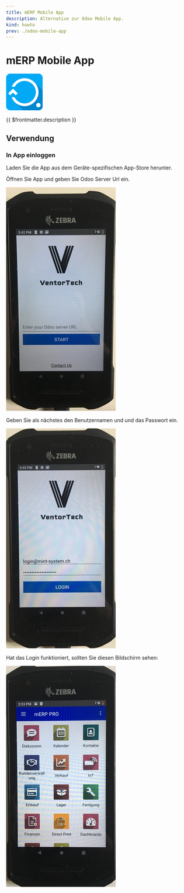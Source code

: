 ```yaml
---
title: mERP Mobile App
description: Alternative zur Odoo Mobile App.
kind: howto
prev: ./odoo-mobile-app
---
```


# mERP Mobile App

![](attachments/odoo_icon_merp.png)

{{ $frontmatter.description }}

## Verwendung

### In App einloggen

Laden Sie die App aus dem Geräte-spezifischen App-Store herunter.

Öffnen Sie App und geben Sie Odoo Server Url ein.

![](attachments/mERP%20Mobile%20App%20Server.jpg)

Geben Sie als nächstes den Benutzernamen und und das Passwort ein.

![](attachments/mERP%20Mobile%20App%20Benutzer.jpg)

Hat das Login funktioniert, sollten Sie diesen Bildschirm sehen:

![](attachments/mERP%20Mobile%20App%20Startbildschirm.jpg)
